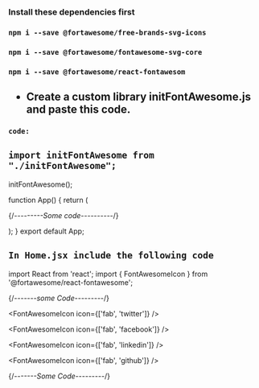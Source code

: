 ### Install these dependencies first
### `npm i --save @fortawesome/free-brands-svg-icons `
### `npm i --save @fortawesome/fontawesome-svg-core`
### `npm i --save @fortawesome/react-fontawesom`

## <ul><li>Create a custom library initFontAwesome.js and paste this code.</li></ul>

### `code: `
## `import initFontAwesome from "./initFontAwesome";`
initFontAwesome();

function App() {
  return (

   {/*---------Some code----------*/}

  );
}
export default App;

## `In Home.jsx include the following code`

import React from 'react';
import { FontAwesomeIcon } from '@fortawesome/react-fontawesome';

{/*-------some Code---------*/}

<FontAwesomeIcon icon={['fab', 'twitter']} />

<FontAwesomeIcon icon={['fab', 'facebook']} />

<FontAwesomeIcon icon={['fab', 'linkedin']} />

<FontAwesomeIcon icon={['fab', 'github']} />

{/*-------Some Code---------*/}